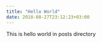 ```yaml
---
title: "Hello World"
date: 2018-08-27T23:12:23+03:00
---
```



This is hello world in posts directory
